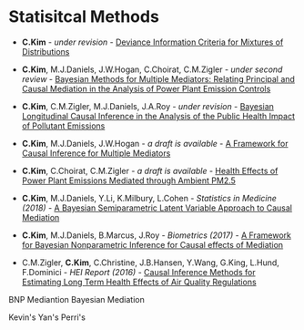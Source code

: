 # Statisitcal Methods

* **C.Kim** - *under revision* - [Deviance Information Criteria for Mixtures of
Distributions](https://github.com/lit777/Abstracts/tree/master/DIC/)

* **C.Kim**, M.J.Daniels, J.W.Hogan, C.Choirat, C.M.Zigler - *under second review* - [Bayesian Methods for Multiple Mediators: Relating Principal and Causal Mediation in the Analysis of Power Plant Emission Controls](https://github.com/lit777/Abstracts/tree/master/MultipleBNP/)

* **C.Kim**, C.M.Zigler, M.J.Daniels, J.A.Roy - *under revision* - [Bayesian Longitudinal Causal Inference in the Analysis of the Public Health Impact of Pollutant Emissions](https://github.com/lit777/Abstracts/tree/master/Longitudinal/)

* **C.Kim**, M.J.Daniels, J.W.Hogan - *a draft is available* - [A Framework for Causal Inference for Multiple Mediators](https://github.com/lit777/Abstracts/tree/master/MultipleBART/)

* **C.Kim**, C.Choirat, C.M.Zigler - *a draft is available* - [Health Effects of Power Plant Emissions Mediated through Ambient PM2.5](https://github.com/lit777/Abstracts/tree/master/PM-HealthMediator/)

* **C.Kim**, M.J.Daniels, Y.Li, K.Milbury, L.Cohen - *Statistics in Medicine (2018)* - [A Bayesian Semiparametric Latent Variable Approach to Causal Mediation](https://github.com/lit777/Abstracts/tree/master/LatentMediation/)

* **C.Kim**, M.J.Daniels, B.Marcus, J.Roy - *Biometrics (2017)* - [A Framework for Bayesian Nonparametric Inference for Causal effects of Mediation](https://github.com/lit777/Abstracts/tree/master/BNPMediation/)

* C.M.Zigler, **C.Kim**, C.Christine, J.B.Hansen, Y.Wang, G.King, L.Hund, F.Dominici - *HEI Report (2016)* - [Causal Inference Methods for Estimating Long Term Health Effects of Air Quality Regulations](https://github.com/lit777/Abstracts/tree/master/HEIreport/)


BNP Mediantion
Bayesian Mediation

Kevin's
Yan's
Perri's
